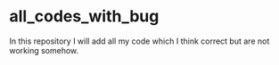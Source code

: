 # all_codes_with_bug
In this repository I will add all my code which I think correct but are not working somehow.
